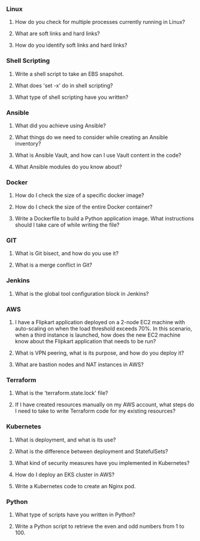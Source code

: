 ### Linux

1. How do you check for multiple processes currently running in Linux?
 
2. What are soft links and hard links?
 
3. How do you identify soft links and hard links?


### Shell Scripting

1. Write a shell script to take an EBS snapshot.
 
2. What does 'set -x' do in shell scripting?
 
3. What type of shell scripting have you written?


### Ansible

1. What did you achieve using Ansible?

2. What things do we need to consider while creating an Ansible inventory?

3. What is Ansible Vault, and how can I use Vault content in the code?

4. What Ansible modules do you know about?


### Docker

1. How do I check the size of a specific docker image?
 
2. How do I check the size of the entire Docker container?
 
3. Write a Dockerfile to build a Python application image. What instructions should I take care of while writing the file?


### GIT

1. What is Git bisect, and how do you use it?
 
2. What is a merge conflict in Git?


### Jenkins

1. What is the global tool configuration block in Jenkins?


### AWS

1. I have a Flipkart application deployed on a 2-node EC2 machine with auto-scaling on when the load threshold exceeds 70%. In this scenario, when a third instance is launched, how does the new EC2 machine know about the Flipkart application that needs to be run?

2. What is VPN peering, what is its purpose, and how do you deploy it?
 
3. What are bastion nodes and NAT instances in AWS?


### Terraform

1. What is the 'terraform.state.lock' file?
 
2. If I have created resources manually on my AWS account, what steps do I need to take to write Terraform code for my existing resources?


### Kubernetes

1. What is deployment, and what is its use?

2. What is the difference between deployment and StatefulSets?

3. What kind of security measures have you implemented in Kubernetes?

4. How do I deploy an EKS cluster in AWS?

5. Write a Kubernetes code to create an Nginx pod.


### Python

1. What type of scripts have you written in Python?
 
2. Write a Python script to retrieve the even and odd numbers from 1 to 100.

